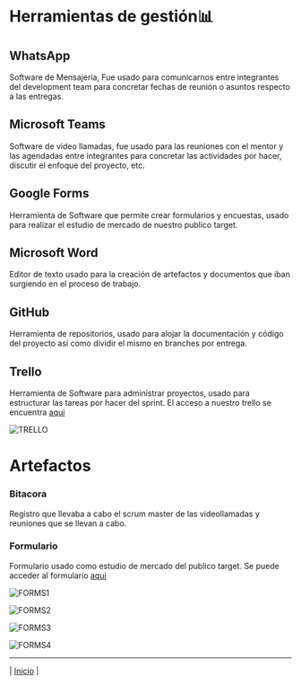 # Herramientas de gestión📊
	
 ## WhatsApp
Software de Mensajería, Fue usado para comunicarnos entre integrantes del development team para concretar fechas de reunión o asuntos respecto a las entregas.

## Microsoft Teams

Software de video llamadas, fue usado para las reuniones con el mentor y las agendadas entre integrantes para concretar las actividades por hacer, discutir el enfoque del proyecto, etc.

## Google Forms
Herramienta de Software que permite crear formularios y encuestas, usado para realizar el estudio de mercado de nuestro publico target.

## Microsoft Word 
Editor de texto usado para la creación de artefactos y documentos que iban surgiendo en el proceso de trabajo.

## GitHub 
Herramienta de repositorios, usado para alojar la documentación y código del proyecto así como dividir el mismo en branches por entrega.

## Trello 
Herramienta de Software para administrar proyectos, usado para estructurar las tareas por hacer del sprint. El acceso a nuestro trello se encuentra [aqui](https://trello.com/invite/b/2AVV2KpB/9d3768d7581463f8db87934e288063ce/tablero-sin-t%C3%ADtulo "aqui")

![TRELLO](https://github.com/Juanca1984/Blockchain/blob/6c20e71935e00a5ccc7147e5a321b88c21e664d9/Documentaci%C3%B3n/Primera%20Entrega/Imagenes/Screen%20Shot%202021-10-20%20at%2016.57.23.png)

# Artefactos

### Bitacora

Registro que llevaba a cabo el scrum master de las videollamadas y reuniones que se llevan a cabo.

### Formulario

Formulario usado como estudio de mercado del publico target. Se puede acceder al formulario [aqui](https://docs.google.com/forms/d/e/1FAIpQLSd4WE7qMCUKPuJG4vLGhzDO2WeOwvj83k2BCCWP71qBugfqzw/viewform "aqui")

![FORMS1](https://github.com/Juanca1984/Blockchain/blob/6c20e71935e00a5ccc7147e5a321b88c21e664d9/Documentaci%C3%B3n/Primera%20Entrega/Imagenes/Resultado%20Formulario%201.png)

![FORMS2](https://github.com/Juanca1984/Blockchain/blob/6c20e71935e00a5ccc7147e5a321b88c21e664d9/Documentaci%C3%B3n/Primera%20Entrega/Imagenes/Resultado%20Formulario%202.png)

![FORMS3](https://github.com/Juanca1984/Blockchain/blob/6c20e71935e00a5ccc7147e5a321b88c21e664d9/Documentaci%C3%B3n/Primera%20Entrega/Imagenes/Resultado%20Formulario%203.png)

![FORMS4](https://github.com/Juanca1984/Blockchain/blob/6c20e71935e00a5ccc7147e5a321b88c21e664d9/Documentaci%C3%B3n/Primera%20Entrega/Imagenes/Resultado%20Formulario%204.png)


-----------------

| [Inicio]( https://github.com/Juanca1984/Blockchain#the-blockchain-project "Inicio") |
